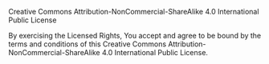 Creative Commons Attribution-NonCommercial-ShareAlike 4.0 International Public License

By exercising the Licensed Rights, You accept and agree to be bound by the terms and conditions of this Creative Commons Attribution-NonCommercial-ShareAlike 4.0 International Public License.
